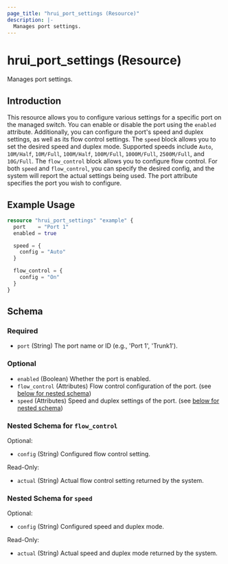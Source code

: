 ```yaml
---
page_title: "hrui_port_settings (Resource)"
description: |-
  Manages port settings.
---
```


# hrui_port_settings (Resource)

Manages port settings.

## Introduction

This resource allows you to configure various settings for a specific port on the managed switch. You can enable or disable the port using the `enabled` attribute. Additionally, you can configure the port's speed and duplex settings, as well as its flow control settings. The `speed` block allows you to set the desired speed and duplex mode. Supported speeds include `Auto`, `10M/Half`, `10M/Full`, `100M/Half`, `100M/Full`, `1000M/Full`, `2500M/Full`, and `10G/Full`. The `flow_control` block allows you to configure flow control. For both `speed` and `flow_control`, you can specify the desired config, and the system will report the actual settings being used. The port attribute specifies the port you wish to configure.

## Example Usage

```terraform
resource "hrui_port_settings" "example" {
  port    = "Port 1"
  enabled = true

  speed = {
    config = "Auto"
  }

  flow_control = {
    config = "On"
  }
}
```

<!-- schema generated by tfplugindocs -->
## Schema

### Required

- `port` (String) The port name or ID (e.g., 'Port 1', 'Trunk1').

### Optional

- `enabled` (Boolean) Whether the port is enabled.
- `flow_control` (Attributes) Flow control configuration of the port. (see [below for nested schema](#nestedatt--flow_control))
- `speed` (Attributes) Speed and duplex settings of the port. (see [below for nested schema](#nestedatt--speed))

<a id="nestedatt--flow_control"></a>
### Nested Schema for `flow_control`

Optional:

- `config` (String) Configured flow control setting.

Read-Only:

- `actual` (String) Actual flow control setting returned by the system.


<a id="nestedatt--speed"></a>
### Nested Schema for `speed`

Optional:

- `config` (String) Configured speed and duplex mode.

Read-Only:

- `actual` (String) Actual speed and duplex mode returned by the system.


